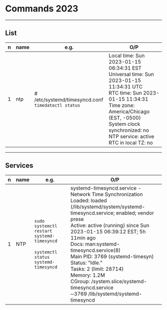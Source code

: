 # Commands 2023

---

## List
|n|name|e.g.|O/P|
|-|----|----|---|
|1|ntp | # /etc/systemd/timesyncd.conf<br/>`timedatectl status`|Local time: Sun 2023-01-15 06:34:31 EST<br/>Universal time: Sun 2023-01-15 11:34:31 UTC<br/>RTC time: Sun 2023-01-15 11:34:31<br/>Time zone: America/Chicago (EST, -0500)<br/>System clock synchronized: no<br/>NTP service: active<br/>RTC in local TZ: no|

---

## Services
|n|name|e.g.|O/P|
|-|----|----|---|
|1|NTP |`sudo systemctl restart systemd-timesyncd`<br/><br/>`systemctl status systemd-timesyncd`|systemd-timesyncd.service - Network Time Synchronization<br/>Loaded: loaded (/lib/systemd/system/systemd-timesyncd.service; enabled; vendor prese<br/>Active: active (running) since Sun 2023-01-15 06:39:12 EST; 5h 11min ago<br/>Docs: man:systemd-timesyncd.service(8)<br/>Main PID: 3769 (systemd-timesyn)<br/>Status: "Idle."<br/>Tasks: 2 (limit: 28714)<br/>Memory: 1.2M<br/>CGroup: /system.slice/systemd-timesyncd.service<br/>─3769 /lib/systemd/systemd-timesyncd|
